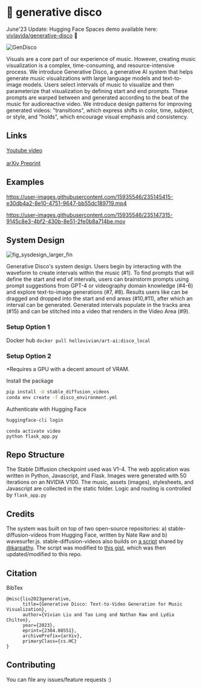 # 🪩 generative disco

June'23 Update: Hugging Face Spaces demo available here: [vivlavida/generative-disco](https://huggingface.co/spaces/vivlavida/generative-disco) 🌷

![GenDisco](https://user-images.githubusercontent.com/15935546/235154270-3c9d42df-ac39-4472-b0d5-c1e5ae9eb228.gif)



Visuals are a core part of our experience of music. However, creating music visualization is a complex, time-consuming, and resource-intensive process. We introduce Generative Disco, a generative AI system that helps generate music visualizations with large language models and text-to-image models. Users select intervals of music to visualize and then parameterize that visualization by defining start and end prompts. These prompts are warped between and generated according to the beat of the music for audioreactive video. We introduce design patterns for improving generated videos: "transitions", which express shifts in color, time, subject, or style, and "holds", which encourage visual emphasis and consistency.

## Links
<a href='https://youtu.be/q22I53jHbuU'> Youtube video </a> <br><br>
<a href='https://arxiv.org/abs/2304.08551'> arXiv Preprint </a>

## Examples
https://user-images.githubusercontent.com/15935546/235145415-e30db4a2-8e10-4751-9647-bb55dc189719.mp4

https://user-images.githubusercontent.com/15935546/235147315-9145c8e3-4bf2-430b-8e51-2fe0b8a714be.mov

## System Design
![fig_sysdesign_larger_fin](https://user-images.githubusercontent.com/15935546/235155210-3835148d-72bf-4db7-b8e0-50b0ddfbb147.png)

Generative Disco's system design. Users begin by interacting with the waveform to create intervals within the music (#1). To find prompts that will define the start and end of intervals, users can brainstorm prompts using prompt suggestions from GPT-4 or videography domain knowledge (#4-6) and explore text-to-image generations (#7, #8). Results users like can be dragged and dropped into the start and end areas (#10,#11), after which an interval can be generated. Generated intervals populate in the tracks area (#15) and can be stitched into a video that renders in the Video Area (#9).

### Setup Option 1

Docker hub `docker pull hellovivian/art-ai:disco_local`


### Setup Option 2

*Requires a GPU with a decent amount of VRAM.

Install the package

```bash
pip install -U stable_diffusion_videos
conda env create -f disco_environment.yml
```

Authenticate with Hugging Face

```bash
huggingface-cli login
```

```
conda activate video
python flask_app.py
```

## Repo Structure


The Stable Diffusion checkpoint used was V1-4. The web application was written in Python, Javascript, and Flask. Images were generated with 50 iterations on an NVIDIA V100. The music, assets (images), stylesheets, and Javascript are collected in the static folder. Logic and routing is controlled by `flask_app.py`


## Credits
The system was built on top of two open-source repositories: a) stable-diffusion-videos from Hugging Face, written by Nate Raw and b) wavesurfer.js. stable-diffusion-videos also builds on
[a script](https://gist.github.com/karpathy/00103b0037c5aaea32fe1da1af553355
) shared by [@karpathy](https://github.com/karpathy). The script was modified to [this gist](https://gist.github.com/nateraw/c989468b74c616ebbc6474aa8cdd9e53), which was then updated/modified to this repo. 

## Citation

BibTex 
```
@misc{liu2023generative,
      title={Generative Disco: Text-to-Video Generation for Music Visualization}, 
      author={Vivian Liu and Tao Long and Nathan Raw and Lydia Chilton},
      year={2023},
      eprint={2304.08551},
      archivePrefix={arXiv},
      primaryClass={cs.HC}
}
```

## Contributing 

You can file any issues/feature requests :)


